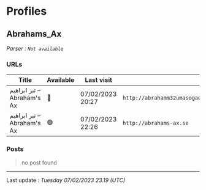# Profiles

## **Abrahams_Ax**


_Parser : `Not available`_

### URLs
| Title | Available | Last visit | fqdn | Screenshot 
|---|---|---|---|---|
| تبر ابراهیم – Abraham's Ax | 🔴 | 07/02/2023 20:27 | `http://abrahamm32umasogaqojib3ey2w2nwoafffrguq43tsyke4s3fz3w4yd.onion` | <a href="https://www.ransomware.live/screenshots/abrahamm32umasogaqojib3ey2w2nwoafffrguq43tsyke4s3fz3w4yd-onion.png" target=_blank>📸</a> | 
| تبر ابراهیم – Abraham's Ax | 🟢 | 07/02/2023 22:26 | `http://abrahams-ax.se` | <a href="https://www.ransomware.live/screenshots/abrahams-ax-se.png" target=_blank>📸</a> | 

### Posts

> no post found


 --- 


Last update : _Tuesday 07/02/2023 23.19 (UTC)_

